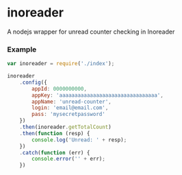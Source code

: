 # inoreader
A nodejs wrapper for unread counter checking in Inoreader


### Example

```js
var inoreader = require('./index');

inoreader
    .config({
        appId: 0000000000,
        appKey: 'aaaaaaaaaaaaaaaaaaaaaaaaaaaaaaaa',
        appName: 'unread-counter',
        login: 'email@email.com',
        pass: 'mysecretpassword'
    })
    .then(inoreader.getTotalCount)
    .then(function (resp) {
        console.log('Unread: ' + resp);
    })
    .catch(function (err) { 
        console.error('' + err); 
    })

```